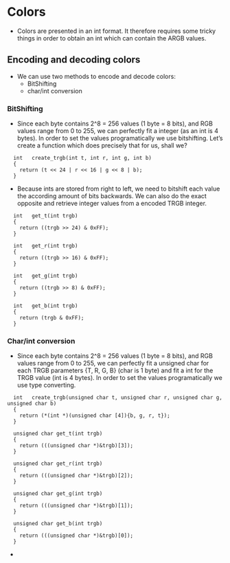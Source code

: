 # Colors
- Colors are presented in an int format. It therefore requires some tricky things in order to obtain an int which can contain the ARGB values.

## Encoding and decoding colors
- We can use two methods to encode and decode colors:
  - BitShifting
  - char/int conversion

### BitShifting
- Since each byte contains 2^8 = 256 values (1 byte = 8 bits), and RGB values range from 0 to 255, we can perfectly fit a integer (as an int is 4
bytes). In order to set the values programatically we use bitshifting. Let’s create a function which does precisely that for us, shall we?
```
  int	create_trgb(int t, int r, int g, int b)
  {
    return (t << 24 | r << 16 | g << 8 | b);
  }
```
- Because ints are stored from right to left, we need to bitshift each value the according amount of bits backwards. We can also do the exact 
opposite and retrieve integer values from a encoded TRGB integer.
```
  int	get_t(int trgb)
  {
    return ((trgb >> 24) & 0xFF);
  }

  int	get_r(int trgb)
  {
    return ((trgb >> 16) & 0xFF);
  }

  int	get_g(int trgb)
  {
    return ((trgb >> 8) & 0xFF);
  }

  int	get_b(int trgb)
  {
    return (trgb & 0xFF);
  }
```
### Char/int conversion
- Since each byte contains 2^8 = 256 values (1 byte = 8 bits), and RGB values range from 0 to 255, we can perfectly fit a unsigned char for 
each TRGB parameters {T, R, G, B} (char is 1 byte) and fit a int for the TRGB value (int is 4 bytes). In order to set the values 
programatically we use type converting.
```
  int	create_trgb(unsigned char t, unsigned char r, unsigned char g, unsigned char b)
  {
    return (*(int *)(unsigned char [4]){b, g, r, t});
  }

  unsigned char	get_t(int trgb)
  {
    return (((unsigned char *)&trgb)[3]);
  }

  unsigned char	get_r(int trgb)
  {
    return (((unsigned char *)&trgb)[2]);
  }

  unsigned char	get_g(int trgb)
  {
    return (((unsigned char *)&trgb)[1]);
  }

  unsigned char	get_b(int trgb)
  {
    return (((unsigned char *)&trgb)[0]);
  }
```
- 
